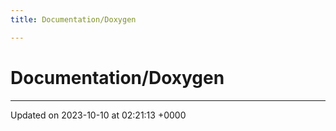```yaml
---
title: Documentation/Doxygen

---
```


# Documentation/Doxygen








-------------------------------

Updated on 2023-10-10 at 02:21:13 +0000
